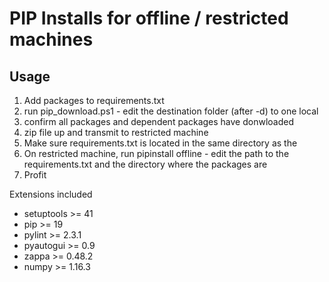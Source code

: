 # PIP Installs for offline / restricted machines

## Usage
1. Add packages to requirements.txt
2. run pip_download.ps1 - edit the destination folder (after -d) to one local
3. confirm all packages and dependent packages have donwloaded
4. zip file up and transmit to restricted machine
5. Make sure requirements.txt is located in the same directory as the
6. On restricted machine, run pipinstall offline - edit the path to the requirements.txt and the directory where the packages are
7. Profit


Extensions included 
- setuptools >= 41
- pip >= 19
- pylint >= 2.3.1 
- pyautogui >= 0.9
- zappa >= 0.48.2
- numpy >= 1.16.3